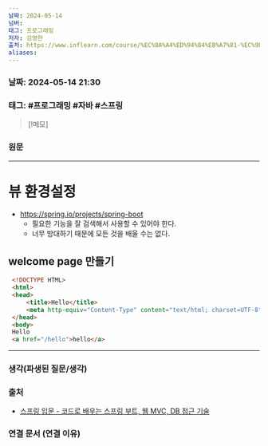 ```yaml
---
날짜: 2024-05-14
넘버: 
태그: 프로그래밍
저자: 김영한
출처: https://www.inflearn.com/course/%EC%8A%A4%ED%94%84%EB%A7%81-%EC%9E%85%EB%AC%B8-%EC%8A%A4%ED%94%84%EB%A7%81%EB%B6%80%ED%8A%B8
aliases:
---
```

### 날짜:  2024-05-14 21:30

### 태그: #프로그래밍 #자바 #스프링

>[!메모]
>

### 원문
---
# 뷰 환경설정
- https://spring.io/projects/spring-boot
	- 필요한 기능을 잘 검색해서 사용할 수 있어야 한다.
	- 너무 방대하기 때문에 모든 것을 배울 수는 없다.
## welcome page 만들기
```html
 <!DOCTYPE HTML>
 <html>
 <head>
     <title>Hello</title>
     <meta http-equiv="Content-Type" content="text/html; charset=UTF-8" />
 </head>
 <body>
 Hello
 <a href="/hello">hello</a>
```


---
### 생각(파생된 질문/생각)

### 출처
- [스프링 입문 - 코드로 배우는 스프링 부트, 웹 MVC, DB 접근 기술](https://www.inflearn.com/course/%EC%8A%A4%ED%94%84%EB%A7%81-%EC%9E%85%EB%AC%B8-%EC%8A%A4%ED%94%84%EB%A7%81%EB%B6%80%ED%8A%B8)

### 연결 문서 (연결 이유)
